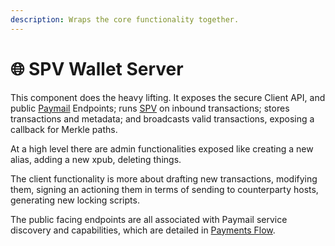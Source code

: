 ```yaml
---
description: Wraps the core functionality together.
---
```


# 🌐 SPV Wallet Server

This component does the heavy lifting. It exposes the secure Client API, and public [Paymail](../../../wallets/spv-wallet/further-reading/paymail.md) Endpoints; runs [SPV](../../../wallets/spv-wallet/concepts/spv-definition.md) on inbound transactions; stores transactions and metadata; and broadcasts valid transactions, exposing a callback for Merkle paths.

At a high level there are admin functionalities exposed like creating a new alias, adding a new xpub, deleting things.

The client functionality is more about drafting new transactions, modifying them, signing an actioning them in terms of sending to counterparty hosts, generating new locking scripts.

The public facing endpoints are all associated with Paymail service discovery and capabilities, which are detailed in [Payments Flow](../../../wallets/spv-wallet/concepts/payments-flow.md).
